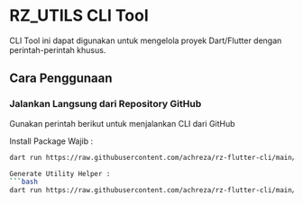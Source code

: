 # RZ_UTILS CLI Tool

CLI Tool ini dapat digunakan untuk mengelola proyek Dart/Flutter dengan perintah-perintah khusus.

## Cara Penggunaan

### Jalankan Langsung dari Repository GitHub

Gunakan perintah berikut untuk menjalankan CLI dari GitHub

Install Package Wajib :
```bash
dart run https://raw.githubusercontent.com/achreza/rz-flutter-cli/main/bin/cli.dart install

Generate Utility Helper :
```bash
dart run https://raw.githubusercontent.com/achreza/rz-flutter-cli/main/bin/cli.dart generate
